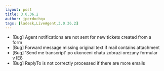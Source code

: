 ```yaml
---
layout: post
title: 3.0.36.2
author: jperdochqu
tags: [ladesk,LiveAgent,3.0.36.2]
---
```


- [Bug] Agent notifications are not sent for new tickets created from a form
- [Bug] Forward message missing original text if mail contains attachment
- [Bug] 'Send me transcript' po ukonceni chatu zobrazi orezany formular v IE8
- [Bug] ReplyTo is not correctly processed if there are more emails
